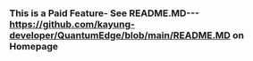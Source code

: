 ### This is a Paid Feature- See README.MD--- https://github.com/kayung-developer/QuantumEdge/blob/main/README.MD on Homepage
